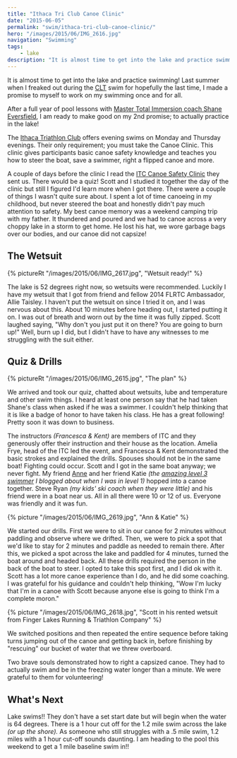 ```yaml
---
title: "Ithaca Tri Club Canoe Clinic"
date: "2015-06-05"
permalink: "swim/ithaca-tri-club-canoe-clinic/"
hero: "/images/2015/06/IMG_2616.jpg"
navigation: "Swimming"
tags:
    - lake
description: "It is almost time to get into the lake and practice swimming! Last summer when I freaked out during the CLT swim for hopefully the last time, I made a promise to myself to work on my swimming once and for all."
---
```


It is almost time to get into the lake and practice swimming! Last summer when I freaked out during the [CLT](/race-report/cayuga-lake-triathlon-2014/) swim for hopefully the last time, I made a promise to myself to work on my swimming once and for all.

After a full year of pool lessons with [Master Total Immersion coach Shane Eversfield](http://totalimmersion.net/blog/author/coachshane/#.VXHxQ2TBzRY), I am ready to make good on my 2nd promise; to actually practice in the lake!

The [Ithaca Triathlon Club](http://www.ithacatriathlonclub.org/) offers evening swims on Monday and Thursday evenings. Their only requirement; you must take the Canoe Clinic. This clinic gives participants basic canoe safety knowledge and teaches you how to steer the boat, save a swimmer, right a flipped canoe and more.

A couple of days before the clinic I read the [ITC Canoe Safety Clinic](/static/pdf/ITC-Canoe-Safety-Clinic.pdf) they sent us. There would be a quiz! Scott and I studied it together the day of the clinic but still I figured I'd learn more when I got there. There were a couple of things I wasn't quite sure about. I spent a lot of time canoeing in my childhood, but never steered the boat and honestly didn't pay much attention to safety. My best canoe memory was a weekend camping trip with my father. It thundered and poured and we had to canoe across a very choppy lake in a storm to get home. He lost his hat, we wore garbage bags over our bodies, and our canoe did not capsize!

## The Wetsuit

{% pictureRt "/images/2015/06/IMG_2617.jpg", "Wetsuit ready!" %}

The lake is 52 degrees right now, so wetsuits were recommended. Luckily I have my wetsuit that I got from friend and fellow 2014 FLRTC Ambassador, Allie Taisley. I haven't put the wetsuit on since I tried it on, and I was nervous about this. About 10 minutes before heading out, I started putting it on. I was out of breath and worn out by the time it was fully zipped. Scott laughed saying, "Why don't you just put it on there? You are going to burn up!" Well, burn up I did, but I didn't have to have any witnesses to me struggling with the suit either.

## Quiz & Drills

{% pictureRt "/images/2015/06/IMG_2615.jpg", "The plan" %}

We arrived and took our quiz, chatted about wetsuits, lube and temperature and other swim things. I heard at least one person say that he had taken Shane's class when asked if he was a swimmer. I couldn't help thinking that it is like a badge of honor to have taken his class. He has a great following! Pretty soon it was down to business.

The instructors _(Francesca & Kent)_ are members of ITC and they generously offer their instruction and their house as the location. Amelia Frye, head of the ITC led the event, and Francesca & Kent demonstrated the basic strokes and explained the drills. Spouses should not be in the same boat! Fighting could occur. Scott and I got in the same boat anyway; we never fight. My friend [Anne](https://10minutemiler.wordpress.com/) and her friend Katie _(the [amazing level 3 swimmer](/swim/session-1-halfway-point-week-4/) I blogged about when I was in level 1)_ hopped into a canoe together. Steve Ryan _(my kids' ski coach when they were little)_ and his friend were in a boat near us. All in all there were 10 or 12 of us. Everyone was friendly and it was fun.

{% picture "/images/2015/06/IMG_2619.jpg", "Ann & Katie" %}

We started our drills. First we were to sit in our canoe for 2 minutes without paddling and observe where we drifted. Then, we were to pick a spot that we'd like to stay for 2 minutes and paddle as needed to remain there. After this, we picked a spot across the lake and paddled for 4 minutes, turned the boat around and headed back. All these drills required the person in the back of the boat to steer. I opted to take this spot first, and I did ok with it. Scott has a lot more canoe experience than I do, and he did some coaching. I was grateful for his guidance and couldn't help thinking, "Wow I'm lucky that I'm in a canoe with Scott because anyone else is going to think I'm a complete moron."

{% picture "/images/2015/06/IMG_2618.jpg", "Scott in his rented wetsuit from Finger Lakes Running & Triathlon Company" %}

We switched positions and then repeated the entire sequence before taking turns jumping out of the canoe and getting back in, before finishing by "rescuing" our bucket of water that we threw overboard.

Two brave souls demonstrated how to right a capsized canoe. They had to actually swim and be in the freezing water longer than a minute. We were grateful to them for volunteering!

## What's Next

Lake swims!! They don't have a set start date but will begin when the water is 64 degrees. There is a 1 hour cut off for the 1.2 mile swim across the lake _(or up the shore)._ As someone who still struggles with a .5 mile swim, 1.2 miles with a 1 hour cut-off sounds daunting. I am heading to the pool this weekend to get a 1 mile baseline swim in!!
